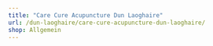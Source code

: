 ```yaml
---
title: "Care Cure Acupuncture Dun Laoghaire"
url: /dun-laoghaire/care-cure-acupuncture-dun-laoghaire/
shop: Allgemein
---
```

